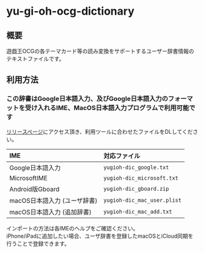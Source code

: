 # yu-gi-oh-ocg-dictionary

## 概要

遊戯王OCGの各テーマカード等の読み変換をサポートするユーザー辞書情報のテキストファイルです。

## 利用方法

### この辞書はGoogle日本語入力、及びGoogle日本語入力のフォーマットを受け入れるIME、MacOS日本語入力プログラムで利用可能です

[リリースページ](https://github.com/Lhaplus-K/yu-gi-oh-ocg-dictionary/releases)にアクセス頂き、利用ツールに合わせたファイルをDLしてください。

|IME|対応ファイル|
|:--|:--|
|Google日本語入力|`yugioh-dic_google.txt`|
|MicrosoftIME|`yugioh-dic_microsoft.txt`|
|Android版Gboard|`yugioh-dic_gboard.zip`|
|macOS日本語入力 (ユーザ辞書)|`yugioh-dic_mac_user.plist`|
|macOS日本語入力 (追加辞書)|`yugioh-dic_mac_add.txt`|

インポートの方法は各IMEのヘルプをご確認ください。  
iPhone/iPadに追加したい場合、ユーザ辞書を登録したmacOSとiCloud同期を行うことで登録できます。  
